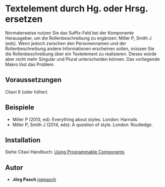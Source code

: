 # Textelement durch Hg. oder Hrsg. ersetzen

Normalerweise nutzen Sie das Suffix-Feld bei der Komponente Herausgeber, um die Rollenbeschreibung zu ergänzen: Miller P, Smith J (eds). Wenn jedoch zwischen den Personennamen und der Rollenbeschreibung andere Informationen erscheinen sollen, müssen Sie die Rollenbeschreibung über ein Textelement zu realisieren. Dieses würde aber nicht mehr Singular und Plural unterscheiden können. Das vorliegende Makro löst das Problem.

## Voraussetzungen
Citavi 6 (oder höher)

## Beispiele

- Miller P (2013, ed): Everything about styles. London: Harrods.
- Miller P, Smith J (2014, eds): A question of style. London: Routledge.

## Installation
Siehe Citavi Handbuch: [Using Programmable Components](https://www.citavi.com/programmable_components)

## Autor

* **Jörg Pasch** [joepasch](https://github.com/joepasch)
